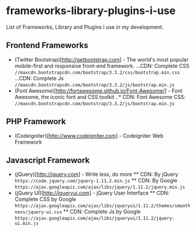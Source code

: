 # frameworks-library-plugins-i-use
List of Frameworks, Library and Plugins I use in my development.


## Frontend Frameworks
* (Twitter Bootstrap)[http://getbootstrap.com] - The world's most popular mobile-first and responsive front-end framework.
...CDN: Complete CSS `//maxcdn.bootstrapcdn.com/bootstrap/3.3.2/css/bootstrap.min.css`
...CDN: Complete Js `//maxcdn.bootstrapcdn.com/bootstrap/3.3.2/js/bootstrap.min.js`
* (Font Awesome)[http://fortawesome.github.io/Font-Awesome/] - Font Awesome, the iconic font and CSS toolkit
..* CDN: Font Awesome CSS: `//maxcdn.bootstrapcdn.com/bootstrap/3.3.2/js/bootstrap.min.js`

## PHP Framework
* (Codeigniter)[http://www.codeigniter.com] - Codeigniter Web Framework

## Javascript Framework
* (jQuery)[http://jquery.com] - Write less, do more
** CDN: By jQuery `https://code.jquery.com/jquery-1.11.2.min.js`
** CDN: By Google `https://ajax.googleapis.com/ajax/libs/jquery/1.11.2/jquery.min.js`
* (jQuery UI)[http://jqueryui.com] - jQuery User Interface
** CDN: Complete CSS by Google `https://ajax.googleapis.com/ajax/libs/jqueryui/1.11.2/themes/smoothness/jquery-ui.css`
** CDN: Complete Js by Google `https://ajax.googleapis.com/ajax/libs/jqueryui/1.11.2/jquery-ui.min.js`
